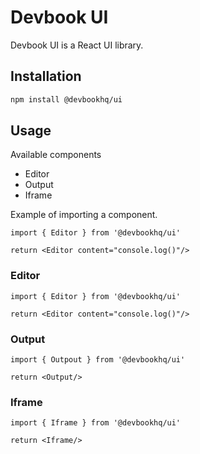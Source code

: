 # Devbook UI
Devbook UI is a React UI library.

## Installation
```sh
npm install @devbookhq/ui
```

## Usage
Available components
- Editor
- Output
- Iframe

Example of importing a component.
```tsx
import { Editor } from '@devbookhq/ui'

return <Editor content="console.log()"/>
```

### Editor
```tsx
import { Editor } from '@devbookhq/ui'

return <Editor content="console.log()"/>
```

### Output
```tsx
import { Outpout } from '@devbookhq/ui'

return <Output/>
```


### Iframe
```tsx
import { Iframe } from '@devbookhq/ui'

return <Iframe/>
```
